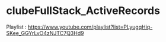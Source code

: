 # clubeFullStack_ActiveRecords
Playlist : https://www.youtube.com/playlist?list=PLyugqHiq-SKee_GGYrLvO4zNJTC7Q3Hd9
